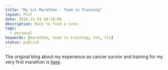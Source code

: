 ```yaml
---
title: "My 1st Marathon - Team in Training"
layout: Post
date: 2010-11-29 10:18:00
description: Race to find a cure.
tags:
  - personal
keywords: [marathon, team in training, tnt, lls]
status: publish
---
```


The original blog about my experience as cancer survior and training for my very first marathon is [here][tntblog].

[tntblog]: http://pages.teamintraining.org/wa/Amica10/kleewn
